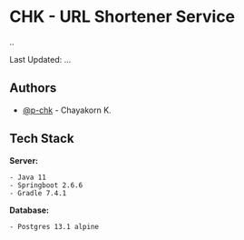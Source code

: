 
# CHK - URL Shortener Service

..

Last Updated: ...


## Authors

- [@p-chk](https://www.github.com/p-chk) - Chayakorn K.


## Tech Stack

**Server:**
```
- Java 11
- Springboot 2.6.6
- Gradle 7.4.1
```
**Database:**
```
- Postgres 13.1 alpine
```





